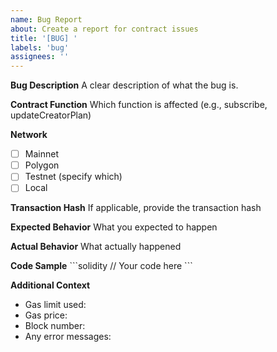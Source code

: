 ```yaml
---
name: Bug Report
about: Create a report for contract issues
title: '[BUG] '
labels: 'bug'
assignees: ''
---
```


**Bug Description**
A clear description of what the bug is.

**Contract Function**
Which function is affected (e.g., subscribe, updateCreatorPlan)

**Network**
- [ ] Mainnet
- [ ] Polygon
- [ ] Testnet (specify which)
- [ ] Local

**Transaction Hash**
If applicable, provide the transaction hash

**Expected Behavior**
What you expected to happen

**Actual Behavior**
What actually happened

**Code Sample**
\```solidity
// Your code here
\```

**Additional Context**
- Gas limit used:
- Gas price:
- Block number:
- Any error messages: